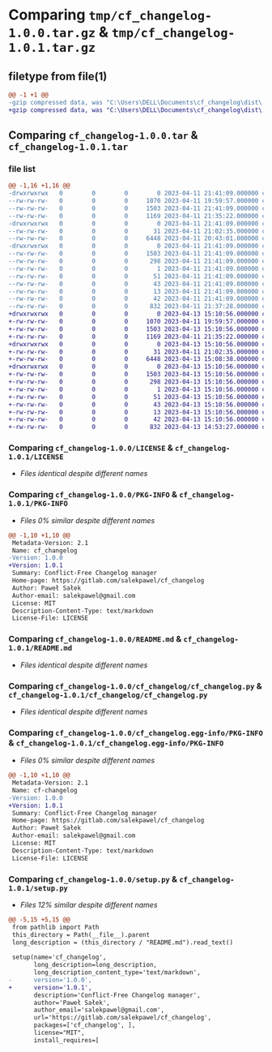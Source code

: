 # Comparing `tmp/cf_changelog-1.0.0.tar.gz` & `tmp/cf_changelog-1.0.1.tar.gz`

## filetype from file(1)

```diff
@@ -1 +1 @@
-gzip compressed data, was "C:\Users\DELL\Documents\cf_changelog\dist\.tmp-zsmv9_rk\cf_changelog-1.0.0.tar", last modified: Tue Apr 11 21:41:09 2023, max compression
+gzip compressed data, was "C:\Users\DELL\Documents\cf_changelog\dist\.tmp-zzmm531o\cf_changelog-1.0.1.tar", last modified: Thu Apr 13 15:10:56 2023, max compression
```

## Comparing `cf_changelog-1.0.0.tar` & `cf_changelog-1.0.1.tar`

### file list

```diff
@@ -1,16 +1,16 @@
-drwxrwxrwx   0        0        0        0 2023-04-11 21:41:09.000000 cf_changelog-1.0.0/
--rw-rw-rw-   0        0        0     1070 2023-04-11 19:59:57.000000 cf_changelog-1.0.0/LICENSE
--rw-rw-rw-   0        0        0     1503 2023-04-11 21:41:09.000000 cf_changelog-1.0.0/PKG-INFO
--rw-rw-rw-   0        0        0     1169 2023-04-11 21:35:22.000000 cf_changelog-1.0.0/README.md
-drwxrwxrwx   0        0        0        0 2023-04-11 21:41:09.000000 cf_changelog-1.0.0/cf_changelog/
--rw-rw-rw-   0        0        0       31 2023-04-11 21:02:35.000000 cf_changelog-1.0.0/cf_changelog/__init__.py
--rw-rw-rw-   0        0        0     6448 2023-04-11 20:43:01.000000 cf_changelog-1.0.0/cf_changelog/cf_changelog.py
-drwxrwxrwx   0        0        0        0 2023-04-11 21:41:09.000000 cf_changelog-1.0.0/cf_changelog.egg-info/
--rw-rw-rw-   0        0        0     1503 2023-04-11 21:41:09.000000 cf_changelog-1.0.0/cf_changelog.egg-info/PKG-INFO
--rw-rw-rw-   0        0        0      298 2023-04-11 21:41:09.000000 cf_changelog-1.0.0/cf_changelog.egg-info/SOURCES.txt
--rw-rw-rw-   0        0        0        1 2023-04-11 21:41:09.000000 cf_changelog-1.0.0/cf_changelog.egg-info/dependency_links.txt
--rw-rw-rw-   0        0        0       51 2023-04-11 21:41:09.000000 cf_changelog-1.0.0/cf_changelog.egg-info/entry_points.txt
--rw-rw-rw-   0        0        0       43 2023-04-11 21:41:09.000000 cf_changelog-1.0.0/cf_changelog.egg-info/requires.txt
--rw-rw-rw-   0        0        0       13 2023-04-11 21:41:09.000000 cf_changelog-1.0.0/cf_changelog.egg-info/top_level.txt
--rw-rw-rw-   0        0        0       42 2023-04-11 21:41:09.000000 cf_changelog-1.0.0/setup.cfg
--rw-rw-rw-   0        0        0      832 2023-04-11 21:37:28.000000 cf_changelog-1.0.0/setup.py
+drwxrwxrwx   0        0        0        0 2023-04-13 15:10:56.000000 cf_changelog-1.0.1/
+-rw-rw-rw-   0        0        0     1070 2023-04-11 19:59:57.000000 cf_changelog-1.0.1/LICENSE
+-rw-rw-rw-   0        0        0     1503 2023-04-13 15:10:56.000000 cf_changelog-1.0.1/PKG-INFO
+-rw-rw-rw-   0        0        0     1169 2023-04-11 21:35:22.000000 cf_changelog-1.0.1/README.md
+drwxrwxrwx   0        0        0        0 2023-04-13 15:10:56.000000 cf_changelog-1.0.1/cf_changelog/
+-rw-rw-rw-   0        0        0       31 2023-04-11 21:02:35.000000 cf_changelog-1.0.1/cf_changelog/__init__.py
+-rw-rw-rw-   0        0        0     6448 2023-04-13 15:08:38.000000 cf_changelog-1.0.1/cf_changelog/cf_changelog.py
+drwxrwxrwx   0        0        0        0 2023-04-13 15:10:56.000000 cf_changelog-1.0.1/cf_changelog.egg-info/
+-rw-rw-rw-   0        0        0     1503 2023-04-13 15:10:56.000000 cf_changelog-1.0.1/cf_changelog.egg-info/PKG-INFO
+-rw-rw-rw-   0        0        0      298 2023-04-13 15:10:56.000000 cf_changelog-1.0.1/cf_changelog.egg-info/SOURCES.txt
+-rw-rw-rw-   0        0        0        1 2023-04-13 15:10:56.000000 cf_changelog-1.0.1/cf_changelog.egg-info/dependency_links.txt
+-rw-rw-rw-   0        0        0       51 2023-04-13 15:10:56.000000 cf_changelog-1.0.1/cf_changelog.egg-info/entry_points.txt
+-rw-rw-rw-   0        0        0       43 2023-04-13 15:10:56.000000 cf_changelog-1.0.1/cf_changelog.egg-info/requires.txt
+-rw-rw-rw-   0        0        0       13 2023-04-13 15:10:56.000000 cf_changelog-1.0.1/cf_changelog.egg-info/top_level.txt
+-rw-rw-rw-   0        0        0       42 2023-04-13 15:10:56.000000 cf_changelog-1.0.1/setup.cfg
+-rw-rw-rw-   0        0        0      832 2023-04-13 14:53:27.000000 cf_changelog-1.0.1/setup.py
```

### Comparing `cf_changelog-1.0.0/LICENSE` & `cf_changelog-1.0.1/LICENSE`

 * *Files identical despite different names*

### Comparing `cf_changelog-1.0.0/PKG-INFO` & `cf_changelog-1.0.1/PKG-INFO`

 * *Files 0% similar despite different names*

```diff
@@ -1,10 +1,10 @@
 Metadata-Version: 2.1
 Name: cf_changelog
-Version: 1.0.0
+Version: 1.0.1
 Summary: Conflict-Free Changelog manager
 Home-page: https://gitlab.com/salekpawel/cf_changelog
 Author: Paweł Sałek
 Author-email: salekpawel@gmail.com
 License: MIT
 Description-Content-Type: text/markdown
 License-File: LICENSE
```

### Comparing `cf_changelog-1.0.0/README.md` & `cf_changelog-1.0.1/README.md`

 * *Files identical despite different names*

### Comparing `cf_changelog-1.0.0/cf_changelog/cf_changelog.py` & `cf_changelog-1.0.1/cf_changelog/cf_changelog.py`

 * *Files identical despite different names*

### Comparing `cf_changelog-1.0.0/cf_changelog.egg-info/PKG-INFO` & `cf_changelog-1.0.1/cf_changelog.egg-info/PKG-INFO`

 * *Files 0% similar despite different names*

```diff
@@ -1,10 +1,10 @@
 Metadata-Version: 2.1
 Name: cf-changelog
-Version: 1.0.0
+Version: 1.0.1
 Summary: Conflict-Free Changelog manager
 Home-page: https://gitlab.com/salekpawel/cf_changelog
 Author: Paweł Sałek
 Author-email: salekpawel@gmail.com
 License: MIT
 Description-Content-Type: text/markdown
 License-File: LICENSE
```

### Comparing `cf_changelog-1.0.0/setup.py` & `cf_changelog-1.0.1/setup.py`

 * *Files 12% similar despite different names*

```diff
@@ -5,15 +5,15 @@
 from pathlib import Path
 this_directory = Path(__file__).parent
 long_description = (this_directory / "README.md").read_text()
 
 setup(name='cf_changelog',
       long_description=long_description,
       long_description_content_type='text/markdown',
-      version='1.0.0',
+      version='1.0.1',
       description='Conflict-Free Changelog manager',
       author='Paweł Sałek',
       author_email='salekpawel@gmail.com',
       url='https://gitlab.com/salekpawel/cf_changelog',
       packages=['cf_changelog', ],
       license="MIT",
       install_requires=[
```

